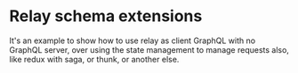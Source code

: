 # Relay schema extensions

It's an example to show how to use relay as client GraphQL
with no GraphQL server, over using the state management to
manage requests also, like redux with saga, or thunk,
or another else.
